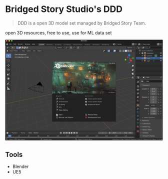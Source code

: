 # Bridged Story Studio's DDD

> DDD is a open 3D model set managed by Bridged Story Team.



open 3D resources, free to use, use for ML data set





![Bridged Story Team Blender Screenshot cover for DDD](./branding/cover.png)



## Tools

- Blender
- UE5